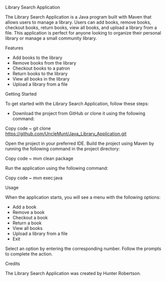 Library Search Application

The Library Search Application is a Java program built with Maven that allows users to manage a library. Users can add books, remove books, checkout books, return books, view all books, and upload a library from a file. This application is perfect for anyone looking to organize their personal library or manage a small community library.

Features

- Add books to the library
- Remove books from the library
- Checkout books to a patron
- Return books to the library
- View all books in the library
- Upload a library from a file

Getting Started

To get started with the Library Search Application, follow these steps:

- Download the project from GitHub or clone it using the following command:

Copy code
~ git clone https://github.com/UncleMunt/Java_Library_Application.git

Open the project in your preferred IDE.
Build the project using Maven by running the following command in the project directory:

Copy code
~ mvn clean package

Run the application using the following command:

Copy code
~ mvn exec:java

Usage

When the application starts, you will see a menu with the following options:

- Add a book
- Remove a book
- Checkout a book
- Return a book
- View all books
- Upload a library from a file
- Exit

Select an option by entering the corresponding number. Follow the prompts to complete the action.

Credits

The Library Search Application was created by Hunter Robertson.

